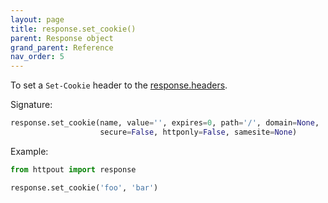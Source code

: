 ```yaml
---
layout: page
title: response.set_cookie()
parent: Response object
grand_parent: Reference
nav_order: 5
---
```


To set a `Set-Cookie` header to the [response.headers](/reference/response/headers.html).

Signature:
```python
response.set_cookie(name, value='', expires=0, path='/', domain=None,
                    secure=False, httponly=False, samesite=None)
```

Example:
```python
from httpout import response

response.set_cookie('foo', 'bar')
```
